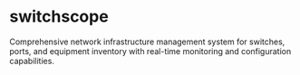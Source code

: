 # switchscope
Comprehensive network infrastructure management system for switches, ports, and equipment inventory with real-time monitoring and configuration capabilities.
